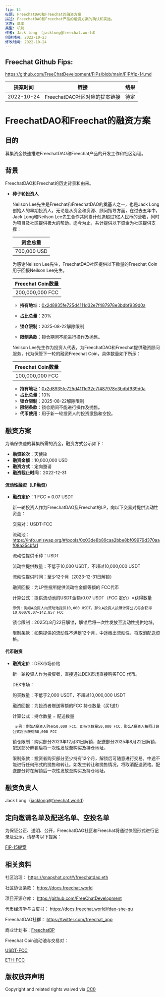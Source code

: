 ```yaml
---
fip: 14
标题: FreechatDAO和Freechat的融资方案
描述: FreechatDAO和Freechat产品的融资方案的确认和实施。
状态: 草案
类型: 机制
作者: Jack long （jacklong@freechat.world）
创建时间: 2022-10-23
修改时间: 2022-10-24
---
```


## Freechat Github Fips: 

https://github.com/FreeChatDevelopment/FIPs/blob/main/FIP/fip-14.md


  | 提案时间 | 链接 | 结果 |
  |:-:|:-:|:-:|
  |2022-10-24|FreechatDAO社区对应的提案链接|待定|

# FreechatDAO和Freechat的融资方案

## 目的
募集资金快速推进FreechatDAO和Freechat产品的开发工作和社区治理。

## 背景
FreechatDAO和Freechat的历史背景和由来。

  - **种子轮投资人**
  
    Neilson Lee先生是Freechat和FreechatDAO的奠基人之一，也是Jack Long创始人的早期投资人，无论是从资金和资源、顾问指导方面，在过去五年中，Jack Long和Neilson Lee先生合作共同累计创造超过1亿人民币的营收，同时为项目及社区提供极大的帮助。迄今为止，共计提供以下资金为社区提供支撑：

    |资金总量|
    |:-:|
    |700,000 USD|

    为感谢Neilson Lee先生，FreechatDAO社区提供以下数量的Freechat Coin用于回报Neilson Lee先生。

    |Freechat Coin数量|
    |:-:|
    |200,000,000 FCC|

     - **持有地址**：[0x2d8935fe725d4111d32e7f487978e3bdbf939d0a](https://etherscan.io/token/0x171b1daefac13a0a3524fcb6beddc7b31e58e079?a=0x2d8935fe725d4111d32e7f487978e3bdbf939d0a)
    
    - **占比总量**：20%
    - **锁仓限制**：2025-08-22解除限制
    - **限制条款**：锁仓期间不能进行操作及抛售。
    
    Neilson Lee先生作为投资人代表，为FreechatDAO和Freechat提供融资顾问服务，代为保管下一轮的融资Freechat Coin，具体数量如下所示：

    |Freechat Coin数量|
    |:-:|
    |100,000,000 FCC|

     - **持有地址**：[0x2d8935fe725d4111d32e7f487978e3bdbf939d0a](https://etherscan.io/token/0x171b1daefac13a0a3524fcb6beddc7b31e58e079?a=0x2d8935fe725d4111d32e7f487978e3bdbf939d0a)
    - **占比总量**：10%
    - **锁仓限制**：2025-08-22解除限制
    - **限制条款**：锁仓期间不能进行操作及抛售。
    - **代币使用**：用于新一轮投资人的投资激励和空投。

## 融资方案
   为确保快速的募集所需的资金，融资方式公示如下：

   - **融资轮次**：天使轮
   - **融资金额**：10,000,000 USD
   - **融资方式**：定向邀请
   - **融资截止时间**：2022-12-31

 #### 流动性融资（LP融资）

   - **融资定价**：1 FCC = 0.07 USDT   

     新一轮投资人作为FreechatDAO及Freechat的LP，向以下交易对提供流动性资金：
   
     交易对：USDT-FCC

     流动池：https://info.uniswap.org/#/pools/0x03de8b89caa2bbe8bf09979d370aaf08a35cbfa1

     流动性提供币种：USDT

     流动性提供数量：不低于10,000 USDT，不超过10,000,000 USDT

     流动性提供时间：至少12个月（2023-12-31日解锁）

     融资回报：为LP空投所提供流动性金额等额的 FCC代币

     计算公式：提供流动池的USDT金额/0.07 USDT（FCC 定价）=获得数量
     
         示例：例如A投资人向流动池提供10,000 USDT，那么A投资人按照计算公式将会获得10,000/0.07=142,857 FCC
     
     锁仓限制：2025年8月22日解锁，解锁后将一次性发放至流动性提供地址。

     限制条款：如果提供的流动性不满足12个月，中途撤出流动性，将取消配送资格。

 #### 代币融资
    
  - **融资定价**：DEX市场价格

     新一轮投资人作为投资者，直接通过DEX市场直接购买FCC 代币。

     DEX市场：

     购买数量：不低于2,000 USDT，不超过10,000,000 USDT

     融资回报：为投资者赠送等额的FCC 持仓数量（买1送1）

     计算公式：持仓数量 = 配送数量
     
         示例：例如A投资人购买50,000 FCC，即持仓数量50,000 FCC，那么A投资人按照计算公式将会获得50,000 FCC
     
     锁仓限制：购买部分2023年12月31日解锁，配送部分2025年8月22日解锁，配送部分解锁后将一次性发放至购买及持仓地址。

     限制条款：投资者购买部分至少持有12个月，解锁后可随意进行交易，中途不能进行任何形式的抛售和转让。如发生转让和抛售情况，将取消配送资格。配送部分将在解锁后一次性发放至购买及持仓地址。

## 融资负责人

Jack Long（jacklong@freechat.world）

## 定向邀请名单及配送名单、空投名单
为保证公正、透明、公开，FreechatDAO社区和Freechat将通过快照形式进行记录及公示，请参考以下提案：

[FIP-15提案](https://github.com/FreeChatDevelopment/FIPs/blob/main/FIP/fip-11.md)

## 相关资料

社区治理：
https://snapshot.org/#/freechatdao.eth

社区协议条款：
https://docs.freechat.world

项目开源仓库：
https://github.com/FreeChatDevelopment

代币经济学与白皮书：
https://docs.freechat.world/fdao-she-qu

FreechatDAO社群：
https://twitter.com/freechat_app

商业计划书：[FreechatBP](./../assets/fip-14/FreechatBP.pdf)

Freechat Coin流动池与交易对：

[USDT-FCC](https://info.uniswap.org/#/pools/0x03de8b89caa2bbe8bf09979d370aaf08a35cbfa1)

[ETH-FCC](https://info.uniswap.org/#/pools/0xf9c97668f97160b18c87a40ea26c0c87e9becc8d)

## 版权放弃声明
Copyright and related rights waived via [CC0](https://github.com/ethereum/EIPs/blob/master/LICENSE.md)
